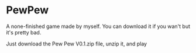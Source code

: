 # PewPew
A none-finished game made by myself. You can download it if you wan't but it's pretty bad.

Just download the Pew Pew V0.1.zip file, unzip it, and play
